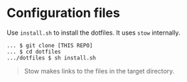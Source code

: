 # Configuration files

Use `install.sh` to install the dotfiles. It uses `stow` internally.

```shell
... $ git clone [THIS REPO]
... $ cd dotfiles
.../dotfiles $ sh install.sh
```

> Stow makes links to the files in the target directory.
